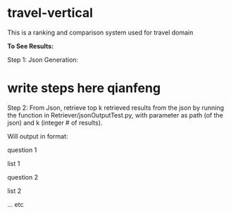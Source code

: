 # travel-vertical
This is a ranking and comparison system used for travel domain


**To See Results:**

Step 1: Json Generation: 
# write steps here qianfeng

Step 2: 
From Json, retrieve top k retrieved results from the json by running the function in Retriever/jsonOutputTest.py, with parameter as path (of the json) and k (integer # of results). 

Will output in format: 

question 1

list 1 

question 2

list 2 

... etc

